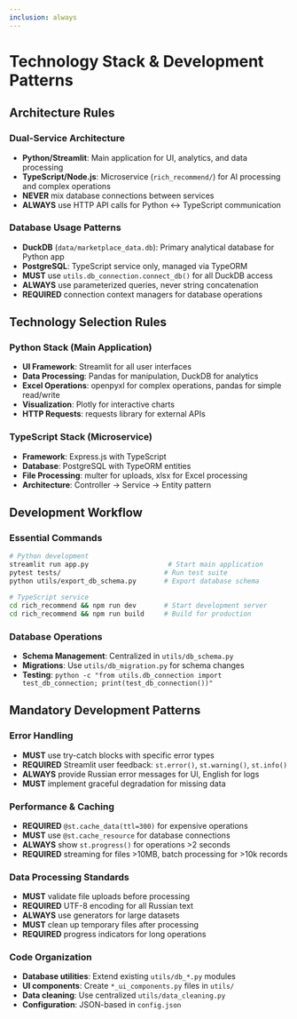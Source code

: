 ```yaml
---
inclusion: always
---
```


# Technology Stack & Development Patterns

## Architecture Rules

### Dual-Service Architecture
- **Python/Streamlit**: Main application for UI, analytics, and data processing
- **TypeScript/Node.js**: Microservice (`rich_recommend/`) for AI processing and complex operations
- **NEVER** mix database connections between services
- **ALWAYS** use HTTP API calls for Python ↔ TypeScript communication

### Database Usage Patterns
- **DuckDB** (`data/marketplace_data.db`): Primary analytical database for Python app
- **PostgreSQL**: TypeScript service only, managed via TypeORM
- **MUST** use `utils.db_connection.connect_db()` for all DuckDB access
- **ALWAYS** use parameterized queries, never string concatenation
- **REQUIRED** connection context managers for database operations

## Technology Selection Rules

### Python Stack (Main Application)
- **UI Framework**: Streamlit for all user interfaces
- **Data Processing**: Pandas for manipulation, DuckDB for analytics
- **Excel Operations**: openpyxl for complex operations, pandas for simple read/write
- **Visualization**: Plotly for interactive charts
- **HTTP Requests**: requests library for external APIs

### TypeScript Stack (Microservice)
- **Framework**: Express.js with TypeScript
- **Database**: PostgreSQL with TypeORM entities
- **File Processing**: multer for uploads, xlsx for Excel processing
- **Architecture**: Controller → Service → Entity pattern

## Development Workflow

### Essential Commands
```bash
# Python development
streamlit run app.py                    # Start main application
pytest tests/                          # Run test suite
python utils/export_db_schema.py       # Export database schema

# TypeScript service
cd rich_recommend && npm run dev       # Start development server
cd rich_recommend && npm run build     # Build for production
```

### Database Operations
- **Schema Management**: Centralized in `utils/db_schema.py`
- **Migrations**: Use `utils/db_migration.py` for schema changes
- **Testing**: `python -c "from utils.db_connection import test_db_connection; print(test_db_connection())"`

## Mandatory Development Patterns

### Error Handling
- **MUST** use try-catch blocks with specific error types
- **REQUIRED** Streamlit user feedback: `st.error()`, `st.warning()`, `st.info()`
- **ALWAYS** provide Russian error messages for UI, English for logs
- **MUST** implement graceful degradation for missing data

### Performance & Caching
- **REQUIRED** `@st.cache_data(ttl=300)` for expensive operations
- **MUST** use `@st.cache_resource` for database connections
- **ALWAYS** show `st.progress()` for operations >2 seconds
- **REQUIRED** streaming for files >10MB, batch processing for >10k records

### Data Processing Standards
- **MUST** validate file uploads before processing
- **REQUIRED** UTF-8 encoding for all Russian text
- **ALWAYS** use generators for large datasets
- **MUST** clean up temporary files after processing
- **REQUIRED** progress indicators for long operations

### Code Organization
- **Database utilities**: Extend existing `utils/db_*.py` modules
- **UI components**: Create `*_ui_components.py` files in `utils/`
- **Data cleaning**: Use centralized `utils/data_cleaning.py`
- **Configuration**: JSON-based in `config.json`